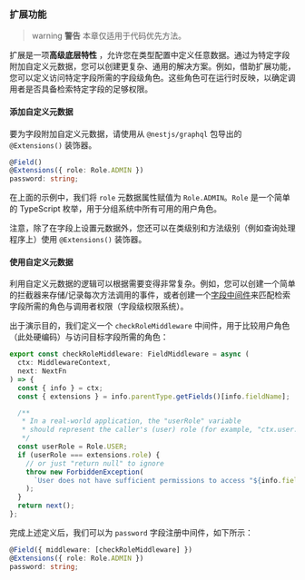 ### 扩展功能

> warning **警告** 本章仅适用于代码优先方法。

扩展是一项**高级底层特性** ，允许您在类型配置中定义任意数据。通过为特定字段附加自定义元数据，您可以创建更复杂、通用的解决方案。例如，借助扩展功能，您可以定义访问特定字段所需的字段级角色。这些角色可在运行时反映，以确定调用者是否具备检索特定字段的足够权限。

#### 添加自定义元数据

要为字段附加自定义元数据，请使用从 `@nestjs/graphql` 包导出的 `@Extensions()` 装饰器。

```typescript
@Field()
@Extensions({ role: Role.ADMIN })
password: string;
```

在上面的示例中，我们将 `role` 元数据属性赋值为 `Role.ADMIN`。`Role` 是一个简单的 TypeScript 枚举，用于分组系统中所有可用的用户角色。

注意，除了在字段上设置元数据外，您还可以在类级别和方法级别（例如查询处理程序上）使用 `@Extensions()` 装饰器。

#### 使用自定义元数据

利用自定义元数据的逻辑可以根据需要变得非常复杂。例如，您可以创建一个简单的拦截器来存储/记录每次方法调用的事件，或者创建一个[字段中间件](/graphql/field-middleware)来匹配检索字段所需的角色与调用者权限（字段级权限系统）。

出于演示目的，我们定义一个 `checkRoleMiddleware` 中间件，用于比较用户角色（此处硬编码）与访问目标字段所需的角色：

```typescript
export const checkRoleMiddleware: FieldMiddleware = async (
  ctx: MiddlewareContext,
  next: NextFn
) => {
  const { info } = ctx;
  const { extensions } = info.parentType.getFields()[info.fieldName];

  /**
   * In a real-world application, the "userRole" variable
   * should represent the caller's (user) role (for example, "ctx.user.role").
   */
  const userRole = Role.USER;
  if (userRole === extensions.role) {
    // or just "return null" to ignore
    throw new ForbiddenException(
      `User does not have sufficient permissions to access "${info.fieldName}" field.`
    );
  }
  return next();
};
```

完成上述定义后，我们可以为 `password` 字段注册中间件，如下所示：

```typescript
@Field({ middleware: [checkRoleMiddleware] })
@Extensions({ role: Role.ADMIN })
password: string;
```
